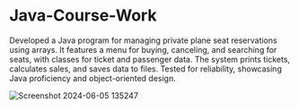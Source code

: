 # Java-Course-Work
Developed a Java program for managing private plane seat reservations using arrays. It features a menu for buying, canceling, and searching for seats, with classes for ticket and passenger data. The system prints tickets, calculates sales, and saves data to files. Tested for reliability, showcasing Java proficiency and object-oriented design.

![Screenshot 2024-06-05 135247](https://github.com/user-attachments/assets/551f2f7e-2a8b-4d67-8ac2-e0b47bf2bc20)
